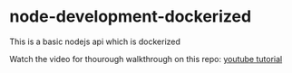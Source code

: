 # node-development-dockerized
This is a basic nodejs api which is dockerized 

Watch the video for thourough walkthrough on this repo: [youtube tutorial](https://www.youtube.com/watch?v=5aU-MhQIV28)
